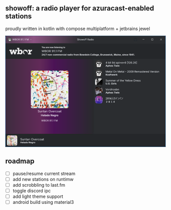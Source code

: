 ## showoff: a radio player for azuracast-enabled stations

proudly written in kotlin with compose multiplatform + jetbrains jewel

![](.github/assets/img.png)

## roadmap

- [ ] pause/resume current stream
- [ ] add new stations on runtimw
- [ ] add scrobbling to last.fm
- [ ] toggle discord ipc
- [ ] add light theme support
- [ ] android build using material3